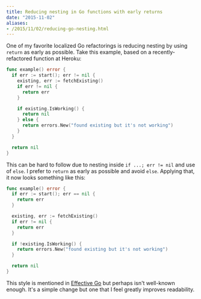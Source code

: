 ```yaml
---
title: Reducing nesting in Go functions with early returns
date: "2015-11-02"
aliases:
- /2015/11/02/reducing-go-nesting.html
---
```


One of my favorite localized Go refactorings is reducing nesting by using `return` as early as possible. Take this example, based on a recently-refactored function at Heroku:

```go
func example() error {
  if err := start(); err != nil {
    existing, err := fetchExisting()
    if err != nil {
      return err
    }

    if existing.IsWorking() {
      return nil
    } else {
      return errors.New("found existing but it's not working")
    }
  }

  return nil
}
```

This can be hard to follow due to nesting inside `if ...; err != nil` and use of `else`. I prefer to `return` as early as possible and avoid `else`. Applying that, it now looks something like this:

```go
func example() error {
  if err := start(); err == nil {
    return err
  }

  existing, err := fetchExisting()
  if err != nil {
    return err
  }

  if !existing.IsWorking() {
    return errors.New("found existing but it's not working")
  }

  return nil
}
```

This style is mentioned in [Effective Go](https://golang.org/doc/effective_go.html#if) but perhaps isn't well-known enough. It's a simple change but one that I feel greatly improves readability.
